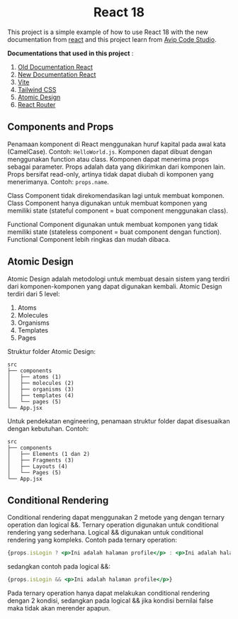 <h1 style="text-align: center">React 18</h1>

This project is a simple example of how to use React 18 with the new documentation from [react](https://react.dev/) and this project learn from [Avip Code Studio](https://www.youtube.com/@vipcodestudio).

**Documentations that used in this project** :
1. [Old Documentation React](https://legacy.reactjs.org/)
2. [New Documentation React](https://react.dev/)
3. [Vite](https://vitejs.dev/)
4. [Tailwind CSS](https://tailwindcss.com/)
5. [Atomic Design](https://atomicdesign.bradfrost.com/)
6. [React Router](https://reactrouter.com/)

## Components and Props
Penamaan komponent di React menggunakan huruf kapital pada awal kata (CamelCase). Contoh: `HelloWorld.js`. Komponen dapat dibuat dengan menggunakan function atau class. Komponen dapat menerima props sebagai parameter. Props adalah data yang dikirimkan dari komponen lain. Props bersifat read-only, artinya tidak dapat diubah di komponen yang menerimanya. Contoh: `props.name`.

Class Component tidak direkomendasikan lagi untuk membuat komponen. Class Component hanya digunakan untuk membuat komponen yang memiliki state (stateful component = buat component menggunakan class).

Functional Component digunakan untuk membuat komponen yang tidak memiliki state (stateless component = buat component dengan function). Functional Component lebih ringkas dan mudah dibaca.

## Atomic Design
Atomic Design adalah metodologi untuk membuat desain sistem yang terdiri dari komponen-komponen yang dapat digunakan kembali. Atomic Design terdiri dari 5 level:
1. Atoms
2. Molecules
3. Organisms
4. Templates
5. Pages

Struktur folder Atomic Design:
```
src
├── components
│   ├── atoms (1)
│   ├── molecules (2)
│   ├── organisms (3)
│   ├── templates (4)
│   └── pages (5)
└── App.jsx
```

Untuk pendekatan engineering, penamaan struktur folder dapat disesuaikan dengan kebutuhan. Contoh:
```
src
├── components
│   ├── Elements (1 dan 2)
│   ├── Fragments (3)
│   ├── Layouts (4)
│   └── Pages (5)
└── App.jsx
```

## Conditional Rendering
Conditional rendering dapat menggunakan 2 metode yang dengan ternary operation dan logical &&. Ternary operation digunakan untuk conditional rendering yang sederhana. Logical && digunakan untuk conditional rendering yang kompleks.
Contoh pada ternary operation:
```jsx
{props.isLogin ? <p>Ini adalah halaman profile</p> : <p>Ini adalah halaman login</p>}
```
sedangkan contoh pada logical &&:
```jsx
{props.isLogin && <p>Ini adalah halaman profile</p>}
```
Pada ternary operation hanya dapat melakukan conditional rendering dengan 2 kondisi, sedangkan pada logical && jika kondisi bernilai false maka tidak akan merender apapun.